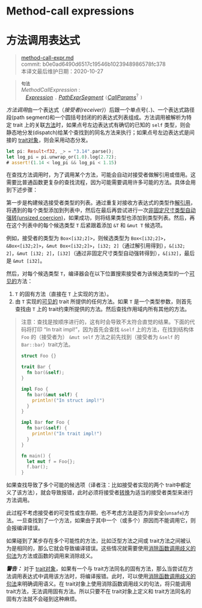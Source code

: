 # Method-call expressions
# 方法调用表达式

>[method-call-expr.md](https://github.com/rust-lang/reference/blob/master/src/expressions/method-call-expr.md)\
>commit: b0e0ad6490d6517c19546b1023948986578fc378 \
>本译文最后维护日期：2020-10-27

> **<sup>句法</sup>**\
> _MethodCallExpression_ :\
> &nbsp;&nbsp; [_Expression_] `.` [_PathExprSegment_] `(`[_CallParams_]<sup>?</sup> `)`

*方法调用*由一个表达式（*接受者(receiver)*）后跟一个单点号(`.`)、一个表达式路径段(path segment)和一个圆括号封闭的的表达式列表组成。方法调用被解析为特定 trait 上的关联[方法][methods]时，如果点号左边表达式有确切的已知的 `self` 类型，则会静态地分发(dispatch)给某个查找到的同名方法来执行；如果点号左边表达式是间接的 [trait对象](https://doc.rust-lang.org/types/trait-object.md)，则会采用动态分发。

```rust
let pi: Result<f32, _> = "3.14".parse();
let log_pi = pi.unwrap_or(1.0).log(2.72);
# assert!(1.14 < log_pi && log_pi < 1.15)
```

在查找方法调用时，为了调用某个方法，可能会自动对接受者做解引用或借用。这需要比普通函数更复杂的查找流程，因为可能需要调用许多可能的方法。具体会用到下述步骤：

第一步是构建候选接受者类型的列表。通过重复对接收方表达式的类型作[解引用][dereference]，将遇到的每个类型添加到列表中，然后在最后再尝试进行一次[非固定尺寸类型自动强转(unsized coercion)][unsized coercion]，如果成功，则将结果类型也添加到类型列表。然后，再在这个列表中的每个候选类型 `T` 后紧跟着添加 `&T` 和 `&mut T` 候选项。

例如，接受者的类型为 `Box<[i32;2]>`，则候选类型为 `Box<[i32;2]>`，`&Box<[i32;2]>`，`&mut Box<[i32;2]>`，`[i32; 2]`（通过解引用得到），`&[i32; 2]`，`&mut [i32; 2]`，`[i32]`（通过非固定尺寸类型自动强转得到），`&[i32]`，最后是 `&mut [i32]`。

然后，对每个候选类型 `T`，编译器会在以下位置搜索接受者为该候选类型的一个[可见的][visible]方法：

1. `T` 的固有方法（直接在 `T` 上实现的方法）。
2. 由 `T` 实现的[可见的][visible] trait 所提供的任何方法。如果 `T` 是一个类型参数，则首先查找由 `T` 上的 trait约束所提供的方法。然后查找作用域内所有其他的方法。

> 注意：查找是按顺序进行的，这有时会导致不太符合直觉的结果。下面的代码将打印 “In trait impl!”，因为首先会查找 `&self` 上的方法，在找到结构体 `Foo` 的（接受者为） `&mut self` 方法之前先找到（接受者为 `&self` 的 `Bar::bar`）trait方法。
>
> ```rust
> struct Foo {}
>
> trait Bar {
>   fn bar(&self);
> }
>
> impl Foo {
>   fn bar(&mut self) {
>     println!("In struct impl!")
>   }
> }
>
> impl Bar for Foo {
>   fn bar(&self) {
>     println!("In trait impl!")
>   }
> }
>
> fn main() {
>   let mut f = Foo{};
>   f.bar();
> }
> ```

如果查找导致了多个可能的候选项（译者注：比如接受者实现的两个 trait中都定义了该方法），就会导致报错，此时必须将接受者[转换][disambiguate call]为适当的接受者类型来进行方法调用。

此过程不考虑接受者的可变性或生存期，也不考虑方法是否为非安全(`unsafe`)方法。一旦查找到了一个方法，如果由于其中一个（或多个）原因而不能调用它，则会报编译错误。

如果碰到了某步存在多个可能性的方法，比如泛型方法之间或 trait方法之间被认为是相同的，那么它就会导致编译错误。这些情况就需要使用[消除函数调用歧义的句法][disambiguating function call syntax]为方法或函数的调用来消除歧义。

<div class="warning">

***警告：*** 对于 [trait对象][trait objects]，如果有一个与 trait方法同名的固有方法，那么当尝试在方法调用表达式中调用该方法时，将编译报错。此时，可以使用[消除函数调用歧义的句法][disambiguating function call syntax]来明确调用语义。在 trait对象上使用消除函数调用歧义的句法，将只能调用 trait方法，无法调用固有方法。所以只要不在 trait对象上定义和 trait方法同名的固有方法就不会碰到这种麻烦。

</div>

[_CallParams_]: call-expr.md
[_Expression_]: https://doc.rust-lang.org/expressions.md
[_PathExprSegment_]: https://doc.rust-lang.org/paths.md#paths-in-expressions
[visible]: https://doc.rust-lang.org/visibility-and-privacy.md
[trait objects]: https://doc.rust-lang.org/types/trait-object.md
[disambiguate call]: call-expr.md#disambiguating-function-calls
[disambiguating function call syntax]: call-expr.md#disambiguating-function-calls
[dereference]: operator-expr.md#the-dereference-operator
[methods]: https://doc.rust-lang.org/items/associated-items.md#methods
[unsized coercion]: https://doc.rust-lang.org/type-coercions.md#unsized-coercions

<!-- 2020-11-3 -->
<!-- checked -->

